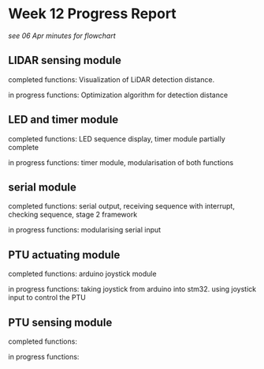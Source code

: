 # Week 12 Progress Report
*see 06 Apr minutes for flowchart*

## LIDAR sensing module
completed functions: Visualization of LiDAR detection distance.

in progress functions: Optimization algorithm for detection distance

## LED and timer module
completed functions: LED sequence display, timer module partially complete

in progress functions: timer module, modularisation of both functions

## serial module
completed functions: serial output, receiving sequence with interrupt, checking sequence, stage 2 framework 

in progress functions: modularising serial input

## PTU actuating module
completed functions: arduino joystick module

in progress functions: taking joystick from arduino into stm32. using joystick input to control the PTU

## PTU sensing module
completed functions:

in progress functions:
